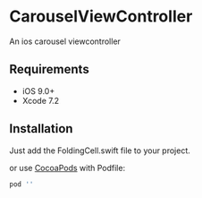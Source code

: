 # CarouselViewController

An ios carousel viewcontroller

## Requirements

- iOS 9.0+
- Xcode 7.2 

## Installation

Just add the FoldingCell.swift file to your project.

or use [CocoaPods](https://cocoapods.org) with Podfile:
``` ruby
pod ''
``` 

